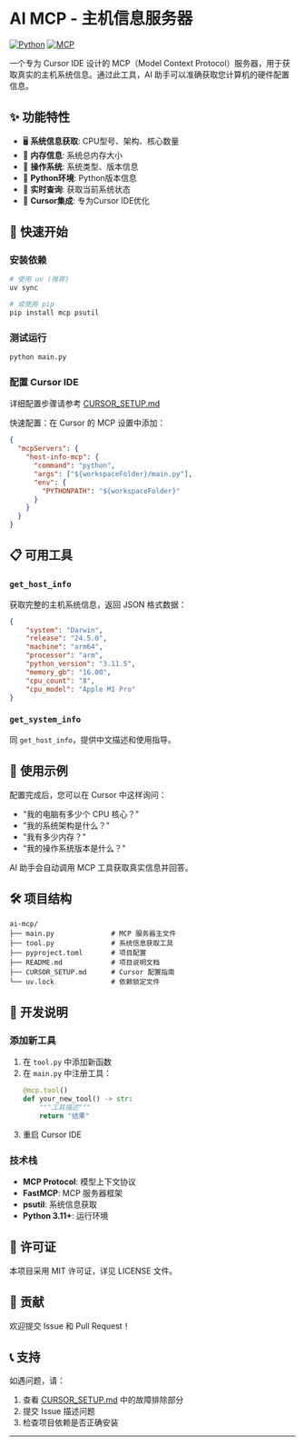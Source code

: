 # AI MCP - 主机信息服务器

[![Python](https://img.shields.io/badge/python-%3E%3D3.11-blue.svg)](https://www.python.org/)
[![MCP](https://img.shields.io/badge/MCP-1.10.1+-green.svg)](https://github.com/modelcontextprotocol/servers)

一个专为 Cursor IDE 设计的 MCP（Model Context Protocol）服务器，用于获取真实的主机系统信息。通过此工具，AI 助手可以准确获取您计算机的硬件配置信息。

## ✨ 功能特性

- 🖥️ **系统信息获取**: CPU型号、架构、核心数量
- 💾 **内存信息**: 系统总内存大小
- 🔧 **操作系统**: 系统类型、版本信息
- 🐍 **Python环境**: Python版本信息
- 🔄 **实时查询**: 获取当前系统状态
- 🎯 **Cursor集成**: 专为Cursor IDE优化

## 🚀 快速开始

### 安装依赖

```bash
# 使用 uv (推荐)
uv sync

# 或使用 pip
pip install mcp psutil
```

### 测试运行

```bash
python main.py
```

### 配置 Cursor IDE

详细配置步骤请参考 [CURSOR_SETUP.md](./CURSOR_SETUP.md)

快速配置：在 Cursor 的 MCP 设置中添加：

```json
{
  "mcpServers": {
    "host-info-mcp": {
      "command": "python",
      "args": ["${workspaceFolder}/main.py"],
      "env": {
        "PYTHONPATH": "${workspaceFolder}"
      }
    }
  }
}
```

## 📋 可用工具

### `get_host_info`
获取完整的主机系统信息，返回 JSON 格式数据：

```json
{
    "system": "Darwin",
    "release": "24.5.0",
    "machine": "arm64",
    "processor": "arm",
    "python_version": "3.11.5",
    "memory_gb": "16.00",
    "cpu_count": "8",
    "cpu_model": "Apple M1 Pro"
}
```

### `get_system_info`
同 `get_host_info`，提供中文描述和使用指导。

## 💬 使用示例

配置完成后，您可以在 Cursor 中这样询问：

- "我的电脑有多少个 CPU 核心？"
- "我的系统架构是什么？"
- "我有多少内存？"
- "我的操作系统版本是什么？"

AI 助手会自动调用 MCP 工具获取真实信息并回答。

## 🛠️ 项目结构

```
ai-mcp/
├── main.py              # MCP 服务器主文件
├── tool.py              # 系统信息获取工具
├── pyproject.toml       # 项目配置
├── README.md            # 项目说明文档
├── CURSOR_SETUP.md      # Cursor 配置指南
└── uv.lock              # 依赖锁定文件
```

## 🔧 开发说明

### 添加新工具

1. 在 `tool.py` 中添加新函数
2. 在 `main.py` 中注册工具：
   ```python
   @mcp.tool()
   def your_new_tool() -> str:
       """工具描述"""
       return "结果"
   ```
3. 重启 Cursor IDE

### 技术栈

- **MCP Protocol**: 模型上下文协议
- **FastMCP**: MCP 服务器框架
- **psutil**: 系统信息获取
- **Python 3.11+**: 运行环境

## 📝 许可证

本项目采用 MIT 许可证，详见 LICENSE 文件。

## 🤝 贡献

欢迎提交 Issue 和 Pull Request！

## 📞 支持

如遇问题，请：
1. 查看 [CURSOR_SETUP.md](./CURSOR_SETUP.md) 中的故障排除部分
2. 提交 Issue 描述问题
3. 检查项目依赖是否正确安装

---

